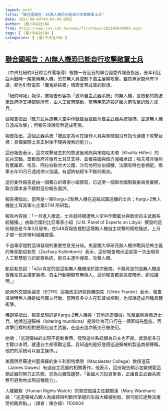 ```yaml
---
layout: post
title: "聯合國報告：AI無人機恐已能自行攻擊敵軍士兵"
date: 2021-06-04T04:04:04.000Z
author: (臺)中央社CNA
from: https://www.cna.com.tw/news/firstnews/202106040080.aspx
tags: [ (臺)中央社CNA ]
categories: [ (臺)中央社CNA ]
---
```

<!--1622779444000-->
[聯合國報告：AI無人機恐已能自行攻擊敵軍士兵](https://www.cna.com.tw/news/firstnews/202106040080.aspx)
------

<div>
<div></div><div class="paragraph"><p>（中央社紐約3日綜合外電報導）根據一份近日的聯合國委外報告指出，去年利比亞內戰時一架軍用無人機，恐在無人員控制下自主展開攻擊。雖然專家間尚有爭議，卻也引發電影「魔鬼終結者」情節會否成真的聯想。</p><p>「紐約時報」報導，被報告形容為「致命自主武器系統」的無人機，是首都的黎波里政府所支持部隊所有，由人工智慧驅動，當時用來追殺逃離火箭攻擊的敵方民兵。</p><p>據報告指出「敵方民兵遭無人空中作戰載台或致命自主武器系統搜捕，並遭無人機自遠端攻擊」；但報告沒說有無造成死傷。</p><p>報告指出，這個武器系統「被設定為可在操作人員與軍械間沒有指令連結下攻擊目標：具備實際上真正射後不理與搜索的能力」。</p><p>這份報告表示，這次攻擊發生於的黎波里政府與軍閥哈夫塔（Khalifa Hifter）的民兵交戰。首都政府背後有土耳其支持，並獲美國與西方強權承認；哈夫塔背後則有俄羅斯、埃及、阿拉伯聯合大公國、沙烏地阿拉伯撐腰，法國有時也會相挺。兩軍去年10月已達成停火協議，有望終結經年不斷的衝突。</p><p>這份委外報告是由一個獨立的專家小組撰寫，已送至一個聯合國制裁委員會審閱，聯合國本身不願對這份報告置評。</p><p>報告裡指出，當時是一架Kargu-2型無人機在追殺試圖逃離的士兵；Kargu-2無人機是土耳其軍火企業STM 所研製。</p><p>報告內容說：「一旦進入撤退，士兵就持續遭無人空中作戰載台與致命自主武器系統騷擾。」由聯合國利比亞專家小組（U.N. Panel of Experts on Libya）撰發的這份報告是今年3月發布。在548頁報告裡對這場無人機自主攻擊的簡短描述，上月才被一些非營利組織披露。</p><p>不過專家間對這項發現的重要性意見分歧。馬里蘭大學研究無人機作戰與恐怖主義的專家凱倫勃恩（Zachary Kallenborn）表示，這份報告暗示這是第一次出現具人工智慧能力的武器系統，能自主運作搜尋、攻擊人類。</p><p>凱倫勃恩說：「可以肯定的是這架無人機被用於該次衝突，不能肯定的是無人機是否獲准自主擇定目標、自主行動期間有無傷人。這份報告都是高度暗示，卻沒講明。」</p><p>歐洲外交關係協會（ECFR）高階政策研究員佛朗克（Ulrike Franke）表示，報告沒說明無人機是如何獨立行動、當時有多少人在監督或控制，也沒說造成何種具體衝擊。</p><p>佛朗克指出，報告呈現的是Kargu-2無人機與「其他巡遊彈械」攻擊車隊與撤退士兵。她說巡遊彈械（loitering munitions）是設計為可自行在一個區域先盤旋，再攻擊目標的相對更簡化自主武器，在過去幾次衝突已被使用。</p><p>她說：「巡遊彈械的出現不是新東西，發現這些系統頗為自主也不是。武器能多自主難以查明，就連自主都很難定義。我知道的是好幾個巡遊彈械的製造商都聲稱，他們的系統可以自主操作。」</p><p>美國明尼蘇達州聖保羅的麥卡利斯特學院（Macalester College）教授道茲（James Dawes）有過自主武器的相關著作，他表示，這份報告顯示加緊規範這類武器的努力正失敗，恐為災難性趨勢，「各國大力投資軍事，正讓自主武器系統無可避免地出現這種能力」。</p><p>人權觀察（Human Rights Watch）的軍控倡議主任魏爾漢（Mary Wareham）說：「巡遊彈械凸顯人為操控與判斷所掌握的生殺大權被削弱，很可能已達無法接受的臨界點。」（譯者：陳亦偉）1100604</p></div>
</div>
